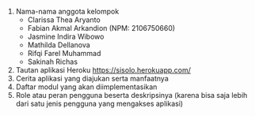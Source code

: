 1. Nama-nama anggota kelompok
    - Clarissa Thea Aryanto
    - Fabian Akmal Arkandion (NPM: 2106750660)
    - Jasmine Indira Wibowo
    - Mathilda Dellanova
    - Rifqi Farel Muhammad
    - Sakinah Richas
2. Tautan aplikasi Heroku
    https://sisolo.herokuapp.com/
3. Cerita aplikasi yang diajukan serta manfaatnya
4. Daftar modul yang akan diimplementasikan
5. Role atau peran pengguna beserta deskripsinya (karena bisa saja lebih dari satu jenis pengguna yang mengakses aplikasi)